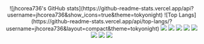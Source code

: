 <div align="center">
![jhcorea736's GitHub stats](https://github-readme-stats.vercel.app/api?username=jhcorea736&show_icons=true&theme=tokyonight)
![Top Langs](https://github-readme-stats.vercel.app/api/top-langs/?username=jhcorea736&layout=compact&theme=tokyonight)

<img src="https://img.shields.io/badge/-HTML5-E34F26?style=flat&logo=HTML5">
<img src="https://img.shields.io/badge/-CSS3-1572B6?style=flat&logo=CSS3">
<img src="https://img.shields.io/badge/-JavaScript-F7DF1E?style=flat&logo=JavaScript">
<img src="https://img.shields.io/badge/-React-61DAFB?style=flat&logo=React">
<img src="https://img.shields.io/badge/-Node.js-339933?style=flat&logo=Node.js">
<img src="https://img.shields.io/badge/-Python-3776AB?style=flat&logo=Python">
<img src="https://img.shields.io/badge/-GitHub-181717?style=flat&logo=GitHub">
<img src="https://img.shields.io/badge/-GitLab-FC6D26?style=flat&logo=GitLab">
</div>
